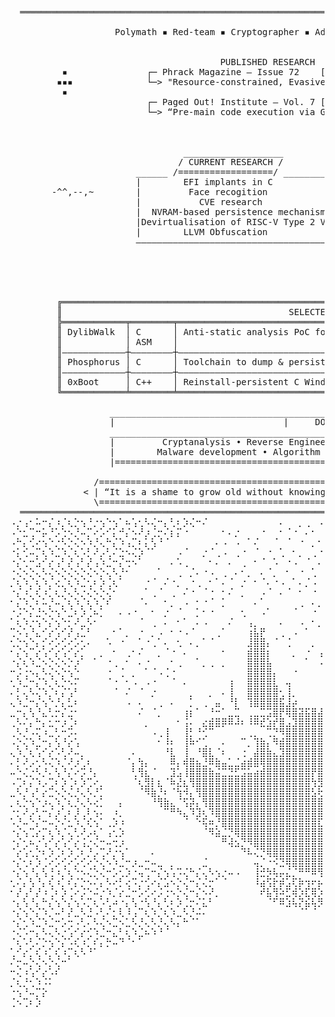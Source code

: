 <pre>
  ══════════════════════════════════════════════════════════════════════════════════════════════════════════════════════  

                    Polymath ▪ Red-team ▪ Cryptographer ▪ Adversarial-ML engineer ▪ Malware R&D


                                        PUBLISHED RESEARCH
          ▪               ┌─ Phrack Magazine – Issue 72    [UPCOMING]                            .-""""-
         ▪▪▪              └─> "Resource-constrained, Evasive C payloads"                        F    .-'  
          ▪                                                                                    F    J  
                          ┌─ Paged Out! Institute – Vol. 7 [UPCOMING]                         F    J      
                          └─> “Pre-main code execution via GCC constructors”                  I    I
                                                                                              I     I  
                                                                                               L    `. 
                                                                                                 L     `-._, 
                                 ___________________                                                `-.__.-'
                                / CURRENT RESEARCH /
                        ______ /==================/ ___________                    _________________________
                        |        EFI implants in C            |                    |        LANGUAGES      |
        -^^,--,~        |         Face recogition             |                    |_______________________|
                        |           CVE research              | ================== |   C, Assembly, Rust,  |
                        |  NVRAM-based persistence mechanisms | <3 <3 <3 <3 <3 <3  |  Obj-C.NET, Java, Go  |
                        |Devirtualisation of RISC-V Type 2 VMs| ================== |_______________________|
                        |        LLVM Obfuscation             |
                        ———————————————————————————————————————
                                                                              |\      _,,,---,,_
                                                                        ZZZzz /,`.-'`'    -.  ;-;;,_
                                                                             |,4-  ) )-,_. ,\ (  `'-'
                                                                            '---''(_/--'  `-'\_)

         ╔════════════════════════════════════════════════════════════════════════════════════════════════════╗
         ║                                           SELECTED PROJECTS                                        ║
         ╠════════════╤════════╤══════════════════════════════════════════════════════════════════════════════╣
         ║ DylibWalk  │ C      │ Anti-static analysis PoC for runtime function retrieval for iOS malware      ║
         ║            │ ASM    │                                                                              ║
         ║————————————┼————————┼——————————————————————————————————————————————————————————————————————————————║
         ║ Phosphorus │ C      │ Toolchain to dump & persist implants inside NVRAM variables                  ║
         ║————————————┼————————┼——————————————————————————————————————————————————————————————————————————————║
         ║ 0xBoot     │ C++    │ Reinstall-persistent C Windows rootkit [Release soon :)]                     ║
         ╚════════════╧════════╧══════════════════════════════════════════════════════════════════════════════╝

                   ____________________________________________________________________________________   
                   |                                |     DOMAINS     |                               | 
                   ____________________________________________________________________________________
                   |         Cryptanalysis • Reverse Engineering • Exploitation • Vuln research       | 
                   |        Malware development • Algorithm Design • Graphical Design • Embedded dev  |
                   |==================================================================================|
  
                /========================================================================================\
              < | “It is a shame to grow old without knowing what you were capable of during your youth." | >
                \========================================================================================/
  ════════════════════════════════════════════════════════════════════════════════════════════════════════════════════
⠠⡐⢠⠂⠥⠒⡌⠰⡈⢆⡑⢢⠘⡐⢢⠑⢢⠁⠦⢡⢂⠣⢌⠒⡄⢃⠆⡱⢌⠒⠌⠀⠀⠀⠀⠀⠀⠀⠀⠀⠀⠀⠄⠀⠀⡀⢀⠀⠠⠀⠠⠀⠀⠀⠀⠀⠀⠀⠣⢘⡐⢢⢡⠒⡌⠒⠤⢃⠜⡰⢈⠔⢢⠑⢢⠑⡌⠒⡌⠰⢌⠒⡰⢈⠒⢌⠢⡑⢢⠁⠎⠤⡑⢂⠆⡑⠢
⠠⠑⣂⢉⠒⡥⠘⡡⢑⠢⡘⠤⡉⠔⡡⠊⡅⠚⡌⠢⠜⡰⢈⡒⠌⡆⡍⠐⠀⠀⠀⠀⠀⠂⠄⡐⠀⠀⠀⠐⠀⠀⠂⠈⠐⠀⠄⠂⠀⠂⠁⢀⠀⠠⢀⠀⠀⠀⡀⠀⠈⠢⢡⢊⠔⣉⠦⡁⢎⠰⡉⠆⡑⢊⠔⢃⠌⡱⢈⠣⡘⢄⠃⡡⠋⡄⢓⡈⢆⡉⠎⡰⢉⠆⡘⠡⢃
⠠⠓⡄⢊⠔⢢⠑⡐⠣⡑⢌⠢⠱⡘⢄⠓⡌⠱⢠⡉⠆⡅⢣⠘⠈⠀⠀⠀⠀⠀⠀⠀⠄⠠⠀⠠⠀⠁⠌⠀⠀⠈⠀⠈⠀⠐⠀⡀⠂⠀⠐⠀⠂⠁⡀⠠⠁⠀⠀⠀⠀⠀⠀⠈⠘⡄⢢⠑⡌⢢⠑⡌⠱⡈⠜⡐⣊⠔⡡⢒⠡⢊⠔⡡⠓⡈⠦⠘⠤⡘⢢⠑⡌⢢⠑⡃⢎
⠐⡅⢊⠤⡉⢆⠱⣈⠱⡈⢆⠡⡃⠜⡠⢃⠌⣑⠢⢌⡱⠈⠁⠀⠀⠀⠠⠈⠀⠀⡐⠈⢀⠠⠀⢀⠐⠀⠈⠀⠐⠀⢁⠀⠂⡀⠀⢀⠐⠠⠁⠈⠀⠀⠀⠀⠀⠡⠐⠀⠂⠀⠀⠀⠀⠀⠁⠊⠴⡁⢎⠰⢡⠘⢢⠑⡄⢊⠔⡡⢊⠔⡨⢐⠡⠜⡰⠉⢆⡑⠢⡑⣈⠆⡱⢈⠆
⠐⡌⢂⠒⣡⠊⡔⢠⠃⡜⢠⠃⡜⢠⠱⣈⠒⡌⢒⠢⠁⠀⠀⠀⠀⠄⠡⢀⠀⠀⠀⠂⠄⠀⠄⠀⢀⠀⠂⠈⠀⠡⠀⠐⠠⠀⠈⠀⠄⠀⠂⠀⠠⠀⠀⠐⠈⠐⠀⠡⢀⠈⠀⠄⠀⠀⠀⠀⠐⡁⢎⡘⠤⡉⢆⠡⡘⠤⢃⠔⡡⢎⠰⢉⠢⠱⣀⠋⠤⢌⠱⡐⠄⢎⠰⡁⢎
⠐⢌⠢⡑⢄⠣⢌⠢⡑⢌⠢⡑⢌⠢⡑⢄⠣⡘⠂⠀⠀⠀⠀⠁⠀⠀⢀⠀⡈⠄⠐⠠⠀⢀⠀⠄⠂⡀⠀⠄⠈⡀⠀⠂⠀⠐⠀⢁⠀⠁⠠⠈⠀⠀⡁⠀⠁⠀⠀⠀⠄⠀⠂⡀⠂⠌⡀⠁⠀⠈⠢⡘⠤⡑⢌⠢⠑⡌⢢⠘⡐⢢⠑⡌⢢⠑⠤⣉⠒⡌⢢⠡⡉⢆⠱⡐⢌
⡈⢆⠱⡈⢆⠱⡈⢔⡈⢆⠱⣈⢂⠆⡱⢈⢆⠁⠀⠀⠀⠐⠈⠀⠌⠐⡀⠀⠐⢀⠀⠂⠁⠄⠈⠀⡐⠀⠂⠈⠄⠐⠠⠀⠁⠄⡈⠠⠀⠂⢀⠠⠁⠄⠀⢈⠀⠀⡀⠠⢀⠀⠄⢀⠈⠄⠀⡀⠂⠀⠀⠁⠆⢍⠢⣉⠒⡌⢄⠣⡘⢄⠣⡐⢡⠊⡔⢠⠃⠜⣀⠣⡘⢄⠣⡘⢠
⠐⡌⠰⡁⢎⠰⡁⢆⡘⢄⠣⡐⢌⠢⡑⢌⠂⠀⠀⠀⠀⠁⢀⠈⠀⢀⠀⠌⠐⠀⠈⠐⠀⠂⠌⠀⡀⠀⠀⠠⠈⠀⠄⠈⠀⠂⠀⠐⠀⠈⡀⠠⠀⠈⢀⠀⠂⠀⡀⠀⢀⠀⠈⠀⠀⡀⠀⠄⠀⡁⠂⠀⠘⡄⠣⢄⠣⡘⢄⠊⡔⠌⢢⠉⢆⠱⣈⠤⣉⠒⡄⢣⠘⡄⢣⠘⡄
⠂⡌⠱⡈⠆⠥⡘⠤⡈⢆⠱⡈⢆⠱⡈⠎⠀⠀⠀⠀⠈⠄⠀⠀⠂⡀⠀⠠⠀⠂⠐⠈⠀⡁⠀⠀⠀⠀⠄⠁⠀⠀⠀⠀⠀⢀⠀⠄⡀⠠⠀⠀⠠⠁⠀⠄⠀⠄⠠⠐⠀⠀⠀⠄⠀⠄⡁⠠⠐⠀⠂⠀⠀⠨⡑⢌⢂⠱⣈⠒⡌⡘⠤⣉⢂⠒⡄⡒⢄⠣⡘⠄⢣⠘⡄⠣⠔
⠐⡨⠑⡌⣘⠢⡑⢢⠑⣈⠆⡱⢈⠦⡁⠀⠀⠄⠠⠐⠀⠀⠂⠀⡐⠀⠈⠀⠀⡁⠂⠐⠀⠀⠀⠀⢂⠀⠀⠠⠁⠀⠀⠀⠈⠀⠀⠐⠀⠀⠠⠀⠐⠀⠈⠀⠀⠀⠄⠐⠀⠌⠠⠀⠄⠀⡀⠀⠂⠐⡀⠁⠀⠀⠑⡌⢢⠑⡄⢣⠘⡄⢣⠐⡌⢒⡰⢁⠎⣐⠡⢊⠅⡒⢌⠱⡈
⠁⢆⠱⡐⢢⠑⡌⢢⠑⡂⠜⣀⠣⠂⠀⠀⠀⠀⠀⠀⠈⠀⢀⠀⠄⠀⠂⠁⠀⠄⠠⠀⠀⠀⠌⠀⠀⢠⡀⠀⠀⠀⠄⠀⠀⠠⠀⠂⡀⠄⠀⠀⠄⠈⠀⠀⠄⠀⠀⠀⠂⠠⠀⠀⡐⠠⠀⠁⠐⠀⠀⠐⠀⡀⠀⠘⡄⢣⠘⡄⢣⠘⡄⢣⠐⡡⢂⠥⢊⢄⠣⢌⢂⠱⡈⢆⠱
⢉⠢⢡⠘⣄⠊⡔⢡⠊⡜⢠⣁⠃⠀⠀⠀⠂⠁⡀⠀⠐⠀⡀⠠⠀⠂⠐⠠⠈⠀⠀⠀⢀⠁⠀⠀⠀⢰⣧⡟⠀⠀⢀⠀⠠⠀⠁⠀⠀⠀⠂⠁⠈⠀⠀⠄⠀⠀⠀⠀⠀⠠⢀⠁⠀⠀⠂⠈⠀⠠⠁⠀⠀⠀⠀⠀⠘⡄⢣⠘⡄⢣⠘⡄⢃⠆⡡⠘⣄⠊⡔⡈⢆⠡⢒⡈⢒
⢂⡑⢢⠑⡄⡊⠔⡡⢊⠔⡡⢂⠄⠀⠀⠡⠀⠐⠀⠀⠁⠐⢀⠁⠄⠀⢂⠀⠄⡀⠁⠈⠀⠀⠀⠀⠀⣸⣿⣿⡄⠈⠀⢈⠀⠀⠀⡀⠀⠀⢀⠈⠀⠀⠀⠀⡀⠄⠀⠀⠀⠐⡀⠈⠀⠄⠁⡐⠈⠀⠄⠠⠀⠀⠀⠀⠀⡜⢠⢃⠜⡠⠑⡌⢢⠘⡄⠣⢄⠣⡐⢡⠊⡔⢡⠘⡌
⠂⡌⢢⠉⡔⢡⠊⡔⢡⠊⡔⡁⠀⠀⡀⠀⠂⠀⢀⠂⠌⠀⠀⡀⠈⠐⠀⠄⠀⠀⠀⠀⠀⠂⠀⠀⠀⣾⣿⣿⡆⠀⠀⠀⡀⠀⠐⠀⢠⠀⠂⢀⠀⠀⠀⠀⠄⠐⠀⡁⢀⠀⠀⠁⠀⠀⠂⢀⠐⠈⡀⠐⠀⠈⠀⠀⠀⡜⢠⠊⡔⢡⠃⡜⠠⢃⠌⡑⢢⠡⡘⢄⠣⠌⢢⠡⠌
⠐⡌⢆⠱⣈⠢⡑⢌⠢⡑⡰⠁⠀⠁⠀⠐⢀⠀⠂⠀⠄⠐⠀⠀⠀⠂⢀⠀⠀⠁⡀⢀⠀⡀⠀⠀⠀⣿⣿⣿⣧⠀⠀⠀⠀⠀⠁⠀⠠⡇⠀⠀⠀⠀⣇⠀⠂⠀⠀⠀⠈⡄⠀⢀⠂⠀⠐⠀⠠⠀⡀⠀⠌⠀⠄⠀⠀⢈⠆⡱⢈⠆⡱⢈⠱⡈⠜⡠⠃⢆⠱⡈⢆⡉⢆⠱⡘
⠒⡨⢐⠢⡄⠣⢌⠢⡑⢢⠑⠀⠀⠀⠀⠐⠀⢈⠀⡀⠀⠁⠈⠠⢈⠐⠀⠀⠀⠀⠀⠀⠀⠀⠀⠀⠀⣿⣿⣿⣿⡄⠀⠀⠐⠀⠀⠀⠀⣿⠀⠠⠀⠀⣯⠀⠀⠀⠀⠀⠀⡇⠀⠀⠄⠈⢀⠐⠀⠀⠄⠀⠀⠀⠀⠈⠀⠀⡎⠰⡁⢎⠰⣁⠲⡁⢎⠰⡁⢎⠰⣁⠢⡘⢄⠣⡘
⢂⠱⣈⠒⡌⠱⡈⢆⡑⠢⠍⠀⠀⠀⠀⠈⠐⠀⠂⠠⠀⠠⠐⠀⠀⠈⠀⠄⠀⠀⠀⠀⠀⠀⢰⠀⠀⣿⣿⣿⣿⣇⠀⢤⠀⠀⠀⠀⠀⢸⣟⡀⠀⠀⣿⣆⠀⠈⠀⠀⠀⢟⡀⠀⠠⠀⠀⡀⠀⠂⠀⠂⠀⠀⢂⠀⠀⠀⡜⢡⠘⠤⡁⢆⠡⡘⢄⠣⡘⢄⠣⢄⠱⡈⢆⠱⢠
⠄⡃⢄⠣⢌⠱⡈⠆⡌⢡⠃⠀⠀⠀⠀⠀⠈⠀⠌⠀⠈⠀⡐⠀⠀⠀⠀⠀⡀⠀⠀⡀⠀⠄⢸⠀⠀⣿⣿⣿⣿⣿⢂⢸⡀⠀⠀⠀⠀⠘⣿⣜⡄⠀⣿⣯⡄⣀⠀⠀⠀⠺⠅⠀⠐⠀⠀⠀⠁⠀⠠⠀⠁⠄⠀⠀⠀⠀⡜⢠⠋⡔⢡⠊⡔⢡⠊⡔⠡⢊⠔⢊⠰⡁⢎⠰⠁
⢄⠱⣈⠒⡌⢢⠑⡘⡄⣃⠆⠀⠀⠀⠀⠀⠀⠀⠠⠀⠄⠀⠀⢀⠀⠄⠀⠀⡁⠀⢀⠀⣤⠀⠘⡇⠀⢹⣿⣿⣿⣿⣯⣸⡴⠀⠀⠀⠀⢀⣻⣿⣬⣂⡋⢁⣤⢤⢶⣶⣤⣰⣶⠀⠀⠄⢀⠐⠀⠄⠁⡀⠠⠀⠀⠌⠀⠐⡘⡄⢣⠘⡄⢣⠘⡄⢃⠌⡱⢈⠜⡠⢃⠜⡠⢃⠍
⣀⠒⡄⢣⠘⣄⢃⡒⡌⣐⠂⠀⠀⠀⠀⠀⠀⠀⠀⠀⠌⠀⠈⡀⠀⠀⠀⢰⡆⠁⠀⠘⠒⠁⣀⣉⠀⢀⣀⣉⣩⣿⡟⢿⣿⣽⣯⣿⣼⣿⣿⣿⠿⢀⡿⡹⠊⠋⠉⠁⠀⠈⠛⠄⢀⠀⠂⢀⠀⠂⠀⠀⠐⠀⠀⡀⠂⠠⡑⢌⠢⡑⢌⠢⡑⢌⠢⡘⢄⠃⣆⠱⡈⠆⡱⢈⡌
⢀⠣⠌⡄⠓⡄⣂⠒⡰⢈⠆⠀⠀⠀⠀⠀⠀⠀⠀⠀⠀⡀⠀⠀⠀⠀⠂⢨⠄⠀⣔⣾⣿⡿⠿⠼⠆⠸⠿⣞⣱⡞⣿⣠⣹⣿⣿⣿⣿⣿⣿⡟⠰⢫⠗⡐⠀⠀⠀⠀⢄⠀⣶⣤⡀⠀⠀⠂⠀⠀⠀⠀⠐⠀⠀⠀⠀⠀⡱⢈⡔⠡⢊⠤⡑⢌⠢⡑⠌⡒⢠⢃⡘⠤⡑⢌⠰
⢀⠣⡘⠠⢍⠰⣀⢃⠒⡩⠄⠀⠀⠀⠀⠀⠀⠀⠀⠀⠀⠀⠠⢀⢸⠀⠀⢸⡃⠘⢊⠉⠀⠀⠀⠀⠀⢀⡀⠀⢉⡙⠻⣿⣿⣿⣿⣿⣿⣿⣯⣀⣷⣏⡌⠀⠠⠀⠀⠀⢈⠀⣸⣿⣿⠄⠀⠀⠀⠀⡀⠄⠀⠀⠀⠀⠀⠀⣑⠢⣐⠡⢊⠔⢌⠢⡑⢄⠣⡘⢄⠢⡘⠤⡑⢌⡑
⠠⡑⢌⠱⣈⠒⡄⢣⠘⡔⢡⠀⠀⠀⠀⠀⠀⠀⠀⠀⠀⠀⠀⠂⠸⠆⠀⢸⠷⠊⢁⠀⠀⠄⠀⠀⠉⡀⢹⣷⡄⠻⣾⣿⣿⣿⣿⣿⣿⣿⣿⣿⣿⣿⣧⣿⡀⠁⠀⠄⢁⣴⣿⡿⢻⠀⠀⠀⠀⠀⠀⠀⠀⠄⠀⠀⠀⠀⢢⠑⡄⠣⢌⡘⢄⠣⡘⢄⠃⡜⠠⢃⠜⡠⢑⠢⡘
⢄⠱⡈⢆⢡⠊⡔⠡⢃⠜⠤⡀⠀⠀⠀⠀⠀⠀⠀⠄⠀⠀⠀⠀⠘⣇⠀⢸⠀⠘⣿⣇⠈⠆⠀⠀⢐⠀⣼⣿⣷⣄⣹⣿⣿⣿⣿⣿⣿⣿⣿⣿⣿⣿⣿⣿⣿⠿⠶⣾⡿⠿⠟⣡⣾⡀⠀⠀⠀⠠⠀⢀⠀⠀⠀⠀⢀⠠⢅⠪⡐⢅⠢⡘⢄⠣⡘⢄⠣⢌⠱⡈⢆⠱⡈⢆⠱
⠄⡃⠜⡠⢂⠣⢌⠱⡈⠜⡰⢁⠆⠀⠀⠀⠀⠀⠈⡄⢳⡄⠀⠀⠀⠿⡄⢾⣿⣦⣘⠿⣷⣤⣁⣈⣴⣾⣿⢿⣿⣿⣿⣿⣿⣿⣿⣿⣿⣿⣿⣿⣿⣿⣿⣿⣿⣷⣶⣶⣶⣷⣾⣿⣿⠀⠀⠀⠠⢀⠀⠀⠀⠀⠀⠀⠤⢃⡌⢢⠑⡌⢢⠑⡌⢢⠑⡌⠒⡌⢢⠑⡌⢂⠅⡊⢔
⠤⠑⢌⡐⠣⡘⠄⢣⠘⡌⠔⡩⠘⡄⠀⠀⠀⠀⠀⢃⢻⣆⠈⠀⠀⣹⣡⢸⣿⣿⣿⣷⣬⣉⣙⣋⣩⣥⣴⣾⣿⣿⣿⣿⣿⣿⣿⡟⣿⣿⣿⣿⣿⣿⣿⣿⣿⣿⣿⣿⣿⣿⣿⣿⣿⠀⠀⠀⠀⠀⠈⠀⠀⠀⢀⡘⢢⢡⠘⡄⢣⠐⢢⠑⡈⢆⠒⢌⡑⢌⠢⡑⡈⠆⡌⠱⣈
⠠⢉⠆⡌⠱⡠⢉⠆⡱⢈⠆⡱⢉⠔⡀⠀⠀⠀⠀⠈⢆⣻⡇⣆⠈⠷⣜⣆⢻⣿⣿⣿⣿⣿⣿⣿⣿⣿⣿⣿⣿⣿⣿⣿⣿⣿⣿⢳⣻⣿⣿⣿⣿⣿⣿⣿⣿⣿⣿⣿⣿⣿⣿⣿⣿⠀⠀⠀⠀⠀⢀⠀⠀⠀⡄⣊⠔⣂⠣⠘⠤⡉⢆⢡⠱⡈⠜⡠⠒⡌⠒⠤⡑⢌⡐⠣⢄
⣀⠣⡘⢠⠃⡔⣉⠢⡑⢌⡘⢄⠣⡘⡁⠀⠀⠀⠀⠀⠈⠻⣷⡘⠆⠈⢳⠺⡄⢻⣿⣿⣿⣿⣿⣿⣿⣿⣿⣿⣿⣿⣿⣿⣿⣿⣿⣣⢗⣻⣿⣿⣿⣿⣿⣿⣿⣿⣿⣿⣿⣿⣿⣿⡟⠀⠀⠔⠀⠀⠀⠀⠀⠰⢐⠡⢊⢄⠣⡉⢆⠱⡈⢆⠢⡑⠬⡐⡡⠌⡑⢢⠁⠆⡌⠱⣈
⡀⢆⡑⢢⠑⡰⢄⠱⡈⢆⡘⢄⠣⢔⡁⠀⠀⡄⠀⠀⠀⠀⠘⢻⣷⣄⠈⢫⡽⡄⢻⣿⣿⣿⣿⣿⣿⣿⣿⣿⣿⣿⣿⣿⣿⣿⣿⣿⣿⣤⣿⣷⣿⣿⣿⣿⣿⣿⣿⣿⣿⣿⣿⣿⠗⠀⠀⠀⠀⠀⠀⠀⠀⡱⢈⡒⠩⢄⠱⡈⢆⠡⡘⠤⡑⠌⢢⠑⡰⢡⠑⢢⠉⡜⢠⠃⡄
⠐⡂⠜⡠⢃⠒⡌⡰⢁⠆⡸⢀⠇⢢⠄⠀⠰⡀⠀⠀⠀⠀⠀⠀⠉⠛⠳⣄⠹⣹⢆⠹⣿⣿⣿⣿⣿⣿⣿⣿⣿⣿⣿⣿⣿⣿⣿⣿⣿⣿⣿⣿⣿⣿⣿⣿⣿⣿⣿⣿⣿⣿⣿⣿⣆⠀⠀⠀⠀⠀⠁⠀⠀⡔⠡⢌⠱⡈⢆⠱⡈⢆⠑⡢⢡⢉⠆⡱⢀⠣⡘⢄⠣⢌⠢⡑⢌
⠡⡘⠤⠑⡌⠒⠤⡑⠌⣂⠱⡈⢎⢢⠁⢀⡱⠰⠀⠀⠀⠀⠀⠀⠀⠀⠀⠈⠀⠑⢯⠶⡘⣿⣿⣿⣿⣿⣿⣿⣿⣿⣿⣿⣿⣿⣿⣿⣏⣡⣴⣶⣶⣿⣿⣿⣿⣿⣿⣿⣿⣿⣿⣿⠈⠀⠀⠀⠀⠀⠀⠀⠀⡰⢉⠆⡱⢈⠆⠱⡐⢌⠢⡑⠢⠌⡆⠱⡈⢆⠱⣈⠒⡄⢣⠘⡠
⠐⡌⢢⢉⡔⡉⢆⠱⡈⢄⢃⠜⡠⢆⠁⢠⢂⡱⠀⠀⠀⠀⠀⠀⠀⠀⠀⠀⠀⠀⠈⠻⣵⣈⡙⢿⣿⣿⣿⣿⣿⣿⣿⣿⣿⣿⣿⣿⣿⣿⣿⣿⣿⣿⣿⣿⣿⣿⣿⣿⣿⣿⡿⠃⠀⠀⠀⠀⠀⠀⠀⠀⠀⡑⢢⠘⡄⢣⢈⠱⡈⢆⠱⣈⠱⡘⢄⠣⡑⢌⠒⡠⠑⡌⢢⠑⡄
⠐⡌⢂⠦⡐⢡⠊⡔⢡⠊⡔⢨⡐⢌⠒⠤⢒⡰⠀⠀⠀⠀⠀⠀⠀⠀⠀⠀⠀⠀⠀⠀⠀⠛⢼⣢⡙⠻⣿⣿⣿⣿⣿⣿⣿⣿⣿⣿⣿⣿⣿⣿⣿⣿⣿⣿⣿⣿⣿⣿⡿⠋⠀⠀⠀⠀⠈⠀⠀⠀⡀⢄⠀⢑⡂⢣⠘⠤⡈⢆⠱⡈⠔⡠⢃⠜⡠⢃⠜⡠⢊⠅⠣⢌⠡⢊⠔
⠈⡔⢡⢂⡑⠆⡱⢈⠆⡱⢈⠆⡘⡠⢉⠜⡐⢢⠁⠀⠀⠀⠄⠀⠀⠀⠀⠀⠀⠀⠀⠀⠀⠀⠀⠀⠙⠧⢌⡙⢿⣿⣿⣿⣿⣿⣿⣿⣿⣿⣿⣿⣿⣿⣿⣿⣿⣿⠟⠉⠀⠀⠀⠀⠀⠀⠀⢀⠀⠤⡑⢊⠔⢢⡘⢄⠣⢌⠱⣀⠣⡘⠰⣁⠣⣈⠱⠈⢆⠱⡈⢌⠱⡈⢆⠣⡘
⠐⡌⢂⠆⡱⢈⠔⡡⢊⠔⡡⢊⠔⡑⢌⠢⠱⣈⠒⡰⣀⠒⠤⣀⠀⡀⠀⠀⠀⠀⣈⠀⠀⠀⠀⠀⠀⠀⢤⡈⠐⠪⣙⢿⣿⣿⣿⣿⣿⣿⣿⣿⣿⣿⣿⠿⠛⣠⠂⠀⠀⠀⠀⠀⡄⠀⠀⠀⠀⢆⡱⢨⠘⡄⠲⣈⠒⡌⠒⡄⠣⢌⠱⠠⡑⡄⢣⠉⢆⠢⡑⢌⢂⠱⡈⢆⠱
⠐⡌⢢⠘⡄⢣⢘⠰⡈⢆⠑⠢⢌⡑⢌⠒⡡⢂⡱⠐⢤⢉⠒⡌⢢⢡⠩⢌⠓⡌⢄⠣⢢⡐⠤⠠⠀⠀⢸⣚⡳⢧⡤⣌⡈⠛⠛⠿⢻⢟⠿⠿⠟⢋⣡⢴⡛⢶⠀⠀⠐⠂⠥⡉⠄⠀⠀⠀⠘⢠⠢⡑⡌⠰⢃⠄⠣⢌⠱⣈⠒⡌⢒⡡⡘⠤⡁⠎⡄⢃⠜⡠⢊⠔⡡⢊⠔
⢂⠌⡄⢣⠘⡄⢎⠰⡁⠎⡌⡑⠢⠌⡄⠣⠔⡃⢔⠩⡐⢊⠔⡌⣡⠢⡑⢌⠒⡌⢌⡒⠁⠈⠀⠀⠀⠀⠸⣴⢫⡗⡾⣡⢏⡷⢲⠖⡦⣴⠲⣖⣺⠹⣖⡣⣟⠾⠀⠀⠀⠀⢂⠵⡁⠀⠀⠀⡘⢄⠣⡐⢌⠱⡈⢌⠣⢌⠒⡄⢣⠘⡄⢢⠑⠤⡑⢌⠰⡁⢆⠱⣈⠢⡑⢌⠚
⠂⡜⢠⠃⡜⠰⢈⠆⡱⢈⠔⡨⠑⠬⡐⠱⡈⡔⣈⠒⡡⢊⠔⡨⢐⠢⡑⢌⠒⡌⠢⠜⡀⠀⠀⠀⠀⠀⠀⠞⣧⢻⠵⣋⢾⡱⣏⢿⡱⣎⡳⣝⢮⡻⠵⠋⠈⠀⠀⠀⠀⠀⢉⡒⡀⠀⠀⠀⠱⡈⢆⠱⡈⢆⡑⠢⡑⠢⡑⠌⢢⠑⡌⢢⠑⢢⠑⡌⡑⢌⢂⠒⡄⢃⠜⡠⣉
⠐⡄⢣⠘⡄⠓⡌⢢⠑⡌⢢⠡⡉⢆⠡⢃⠴⠐⡄⢣⠐⢣⠘⡄⢃⠆⡱⢈⡒⠌⣅⠃⠀⠀⠀⠀⠀⠀⠀⠀⠈⠋⠿⣱⢧⡝⣮⢧⡻⠜⠓⠉⠀⠀⠀⠀⠀⠀⠀⠀⠀⠀⠀⠒⡄⠀⠀⢠⠓⡘⡄⢣⠘⠤⣈⠱⡈⣑⠨⡘⢄⠣⠘⠤⣉⠢⡑⠤⡑⢌⠢⡑⢌⡂⢎⡐⠤
⠐⡌⢢⠑⡌⠱⡈⠤⠃⡜⣀⠣⣘⠠⢃⠌⡂⢇⠸⢠⠉⢆⠱⡈⢆⠱⣀⠣⡘⠬⠄⠀⠀⠀⠀⠀⠀⠀⠀⠀⠀⠀⠀⠀⠀⠈⠁⠈⠀⠀⠀⠀⠀⠀⠀⠀⠀⠀⠀⠀⠀⠀⠀⠀⠀⠀⠁⠂⠉⠔⣈⠆⣉⠒⡄⠣⠔⡠⢃⠜⡠⢃⠍⡔⠄⢣⠘⠤⡑⢌⠢⡁⢆⡘⠤⡘⢰
⠐⡌⢂⠱⣈⠱⣈⠒⡡⢒⠠⢃⠄⠣⢌⠢⣉⠢⣁⠣⡘⢄⠣⡘⢄⠣⡄⠓⠈⠁⠀⠀⠀⠀⠀⠀⠀⠀⠀⠀⠀⠀⠀⠀⠀⠀⠀⠀⠀⠀⠀⠀⠀⠀⠀⠀⠀⠀⠀⠀⠀⠀⠀⠀⠀⠀⠀⠀⠀⠀⠀⠊⠔⠣⢌⡑⡊⠔⣡⠊⡔⢡⠊⠤⡙⠠⢍⠒⢌⠢⠑⡌⢢⠘⠤⡑⢢
⠐⢌⠡⠒⡄⠣⢄⠣⡐⢡⠊⡔⢊⠱⣈⠒⣄⠃⢆⠱⣈⠦⠱⠘⠈⠀⠀⠀⠀⠀⠀⠀⠀⠀⠀⠀⠀⠀⠀⠀⠀⠀⠀⠀⠀⠀⠀⠀⠀⠀⠀⠀⠀⠀⠀⠀⠀⠀⠀⠀⠀⠀⠀⠀⠀⠀⠀⠀⠀⠀⠀⠀⠀⠀⠀⠁⠘⠸⢠⠑⡌⢢⠉⣆⠩⡑⠬⡘⢄⠣⡑⢄⠣⡘⠤⡑⢢
⠈⢆⠡⢃⠌⡑⢢⠑⡌⠡⢎⠰⡁⠎⡄⡓⠤⠙⠈⠂⠁⠀⠀⠀⠀⠀⠀⠀⠀⠀⠀⠀⠀⠀⠀⠀⠀⠀⠀⠀⠀⠀⠀⠀⠀⠀⠀⠀⠀⠀⠀⠀⠀⠀⠀⠀⠀⠀⠀⠀⠀⠀⠀⠀⠀⠀⠀⠀⠀⠀⠀⠀⠀⠀⠀⠀⠀⠀⠀⠈⠐⠁⠚⠤⡑⡌⠱⡈⢆⠱⡈⢆⠱⡈⢆⠱⡈
⢁⠊⡔⡁⢎⠰⡁⢎⠰⡉⢆⠣⠘⠁⠀⠀⠀⠀⠀⠀⠀⠀⠀⠀⠀⠀⠀⠀⠀⠀⠀⠀⠀⠀⠀⠀⠀⠀⠀⠀⠀⠀⠀⠀⠀⠀⠀⠀⠀⠀⠀⠀⠀⠀⠀⠀⠀⠀⠀⠀⠀⠀⠀⠀⠀⠀⠀⠀⠀⠀⠀⠀⠀⠀⠀⠀⠀⠀⠀⠀⠀⠀⠀⠀⠀⠈⠑⢌⢢⡁⠇⣌⠂⡅⢊⠤⡑
⠌⡒⠤⡑⢌⠢⡑⢌⠒⠁⠀⠀⠀⠀⠀⠀⠀⠀⠀⠀⠀⠀⠀⠀⠀⠀⠀⠀⠀⠀⠀⠀⠀⠀⠀⠀⠀⠀⠀⠀⠀⠀⠀⠀⠀⠀⠀⠀⠀⠀⠀⠀⠀⠀⠀⠀⠀⠀⠀⠀⠀⠀⠀⠀⠀⠀⠀⠀⠀⠀⠀⠀⠀⠀⠀⠀⠀⠀⠀⠀⠀⠀⠀⠀⠀⠀⠀⠀⠀⠘⡌⢄⠣⠜⡠⢆⠱
⠒⢌⠰⢡⠊⡔⠡⠎⠀⠀⠀⠀⠀⠀⠀⠀⠀⠀⠀⠀⠀⠀⠀⠀⠀⠀⠀⠀⠀⠀⠀⠀⠀⠀⠀⠀⠀⠀⠀⠀⠀⠀⠀⠀⠀⠀⠀⠀⠀⠀⠀⠀⠀⠀⠀⠀⠀⠀⠀⠀⠀⠀⠀⠀⠀⠀⠀⠀⠀⠀⠀⠀⠀⠀⠀⠀⠀⠀⠀⠀⠀⠀⠀⠀⠀⠀⠀⠀⠀⠀⠈⢆⡑⢊⠔⢢⠑
⡈⢆⡘⢂⠱⠨⠅⠀⠀⠀⠀⠀⠀⠀⠀⠀⠀⠀⠀⠀⠀⠀⠀⠀⠀⠀⠀⠀⠀⠀⠀⠀⠀⠀⠀⠀⠀⠀⠀⠀⠀⠀⠀⠀⠀⠀⠀⠀⠀⠀⠀⠀⠀⠀⠀⠀⠀⠀⠀⠀⠀⠀⠀⠀⠀⠀⠀⠀⠀⠀⠀⠀⠀⠀⠀⠀⠀⠀⠀⠀⠀⠀⠀⠀⠀⠀⠀⠀⠀⠀⠀⠀⢌⡡⢊⠆⣉
⠐⢢⠘⠤⡉⡕⠀⠀⠀⠀⠀⠀⠀⠀⠀⠀⠀⠀⠀⠀⠀⠀⠀⠀⠀⠀⠀⠀⠀⠀⠀⠀⠀⠀⠀⠀⠀⠀⠀⠀⠀⠀⠀⠀⠀⠀⠀⠀⠀⠀⠀⠀⠀⠀⠀⠀⠀⠀⠀⠀⠀⠀⠀⠀⠀⠀⠀⠀⠀⠀⠀⠀⠀⠀⠀⠀⠀⠀⠀⠀⠀⠀⠀⠀⠀⠀⠀⠀⠀⠀⠀⠀⠀⠢⢅⡊⠤
⢈⠢⢉⠆⡱⠀⠀⠀⠀⠀⠀⠀⠀⠀⠀⠀⠀⠀⠀⠀⠀⠀⠀⠀⠀⠀⠀⠀⠀⠀⠀⠀⠀⠀⠀⠀⠀⠀⠀⠀⠀⠀⠀⠀⠀⠀⠀⠀⠀⠀⠀⠀⠀⠀⠀⠀⠀⠀⠀⠀⠀⠀⠀⠀⠀⠀⠀⠀⠀⠀⠀⠀⠀⠀⠀⠀⠀⠀⠀⠀⠀⠀⠀⠀⠀⠀⠀⠀⠀⠀⠀⠀⠀⠀⠒⡌⠱
</pre
